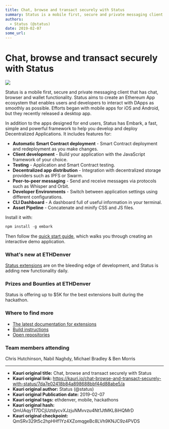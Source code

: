 ```yaml
---
title: Chat, browse and transact securely with Status
summary: Status is a mobile first, secure and private messaging client that has chat, browser and wallet functionality. Status aims to create an Ethereum App ecosystem that enables users and developers to interact with DApps as smoothly as possible. Efforts began with mobile apps for iOS and Android, but they recently released a desktop app. In addition to the apps designed for end users, Status has Embark, a fast, simple and powerful framework to help you develop and deploy Decentralized Applications. I
authors:
  - Status (@status)
date: 2019-02-07
some_url: 
---
```


# Chat, browse and transact securely with Status

![](https://ipfs.infura.io/ipfs/QmWyr9ooBWsVm55Bx6qP5tVNHaR75qCaeSsNJL9Cg97XA8)


Status is a mobile first, secure and private messaging client that has chat, browser and wallet functionality. Status aims to create an Ethereum App ecosystem that enables users and developers to interact with DApps as smoothly as possible. Efforts began with mobile apps for iOS and Android, but they recently released a desktop app.

In addition to the apps designed for end users, Status has Embark, a fast, simple and powerful framework to help you develop and deploy Decentralized Applications. It includes features for:

- **Automatic Smart Contract deployment** - Smart Contract deployment and redeployment as you make changes.
- **Client development** - Build your application with the JavaScript framework of your choice.
- **Testing** - Application and Smart Contract testing.
- **Decentralized app distribution** - Integration with decentralized storage providers such as IPFS or Swarm.
- **Peer-to-peer messaging** - Send and receive messages via protocols such as Whisper and Orbit.
- **Developer Environments** - Switch between application settings using different configurations.
- **CLI Dashboard** - A dashboard full of useful information in your terminal.
- **Asset Pipeline** - Concatenate and minify CSS and JS files.

Install it with:

```javascript
npm install -g embark
```

Then follow the [quick start guide](https://embark.status.im/docs/quick_start.html), which walks you through creating an interactive demo application.

### What's new at ETHDenver

[Status extensions](https://dev.status.im/extensions/index.html) are on the bleeding edge of development, and Status is adding new functionality daily.

### Prizes and Bounties at ETHDenver

Status is offering up to \$5K for the best extensions built during the hackathon.

### Where to find more

- [The latest documentation for extensions](https://status.im/extensions/)
- [Build instructions](https://status.im/build_status/)
- [Open repositories](https://github.com/status-im/)

### Team members attending

Chris Hutchinson, Nabil Naghdy, Michael Bradley & Ben Morris



---

- **Kauri original title:** Chat, browse and transact securely with Status
- **Kauri original link:** https://kauri.io/chat-browse-and-transact-securely-with-status/7da7e02418b84a898688bbf44d88abe5/a
- **Kauri original author:** Status (@status)
- **Kauri original Publication date:** 2019-02-07
- **Kauri original tags:** ethdenver, mobile, hackathons
- **Kauri original hash:** QmUAqy1T7DCjUztdycvXJzjuNMvvzu4Nt1JtMKL8iHQMrD
- **Kauri original checkpoint:** QmSRv329t5c2hpHHf1Yz4XZomqgeBc8LVh9KNJC9z4PVDS



